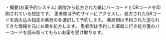 ・概要(お薬予約システム)
病院から処方された紙にバーコードとQRコードを印刷されている想定です。
患者側は予約サイトにアクセスし、処方されたQRコードを読み込み指定の薬局のを選択して予約します。
薬局側は予約された送られてきた情報を元にお薬を処方します。
患者側は予約した薬局に行き処方箋のバーコードを読み取ってもらいお薬を受け取ります。
